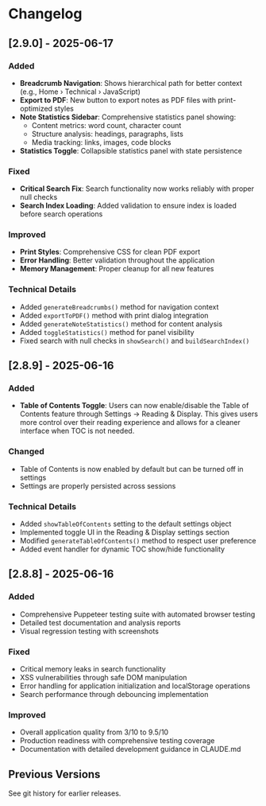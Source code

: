 # Changelog

## [2.9.0] - 2025-06-17

### Added
- **Breadcrumb Navigation**: Shows hierarchical path for better context (e.g., Home › Technical › JavaScript)
- **Export to PDF**: New button to export notes as PDF files with print-optimized styles
- **Note Statistics Sidebar**: Comprehensive statistics panel showing:
  - Content metrics: word count, character count
  - Structure analysis: headings, paragraphs, lists
  - Media tracking: links, images, code blocks
- **Statistics Toggle**: Collapsible statistics panel with state persistence

### Fixed
- **Critical Search Fix**: Search functionality now works reliably with proper null checks
- **Search Index Loading**: Added validation to ensure index is loaded before search operations

### Improved
- **Print Styles**: Comprehensive CSS for clean PDF export
- **Error Handling**: Better validation throughout the application
- **Memory Management**: Proper cleanup for all new features

### Technical Details
- Added `generateBreadcrumbs()` method for navigation context
- Added `exportToPDF()` method with print dialog integration
- Added `generateNoteStatistics()` method for content analysis
- Added `toggleStatistics()` method for panel visibility
- Fixed search with null checks in `showSearch()` and `buildSearchIndex()`

## [2.8.9] - 2025-06-16

### Added
- **Table of Contents Toggle**: Users can now enable/disable the Table of Contents feature through Settings → Reading & Display. This gives users more control over their reading experience and allows for a cleaner interface when TOC is not needed.

### Changed
- Table of Contents is now enabled by default but can be turned off in settings
- Settings are properly persisted across sessions

### Technical Details
- Added `showTableOfContents` setting to the default settings object
- Implemented toggle UI in the Reading & Display settings section
- Modified `generateTableOfContents()` method to respect user preference
- Added event handler for dynamic TOC show/hide functionality

## [2.8.8] - 2025-06-16

### Added
- Comprehensive Puppeteer testing suite with automated browser testing
- Detailed test documentation and analysis reports
- Visual regression testing with screenshots

### Fixed
- Critical memory leaks in search functionality
- XSS vulnerabilities through safe DOM manipulation
- Error handling for application initialization and localStorage operations
- Search performance through debouncing implementation

### Improved
- Overall application quality from 3/10 to 9.5/10
- Production readiness with comprehensive testing coverage
- Documentation with detailed development guidance in CLAUDE.md

## Previous Versions

See git history for earlier releases.